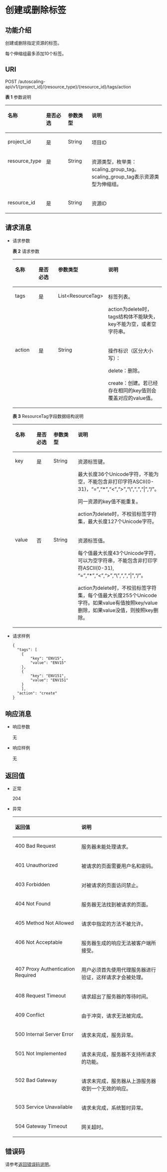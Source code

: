 # 创建或删除标签<a name="ZH-CN_TOPIC_0066763619"></a>

## 功能介绍<a name="section54294980114716"></a>

创建或删除指定资源的标签。

每个伸缩组最多添加10个标签。

## URI<a name="section53919650114716"></a>

POST /autoscaling-api/v1/\{project\_id\}/\{resource\_type\}/\{resource\_id\}/tags/action

**表 1**  参数说明

<a name="table30823845114716"></a>
<table><thead align="left"><tr id="row45946273114716"><th class="cellrowborder" valign="top" width="23.46765323467653%" id="mcps1.2.5.1.1"><p id="p30660627114716"><a name="p30660627114716"></a><a name="p30660627114716"></a>名称</p>
</th>
<th class="cellrowborder" valign="top" width="14.288571142885711%" id="mcps1.2.5.1.2"><p id="p482845114716"><a name="p482845114716"></a><a name="p482845114716"></a>是否必选</p>
</th>
<th class="cellrowborder" valign="top" width="15.308469153084694%" id="mcps1.2.5.1.3"><p id="p39110504114716"><a name="p39110504114716"></a><a name="p39110504114716"></a>参数类型</p>
</th>
<th class="cellrowborder" valign="top" width="46.93530646935306%" id="mcps1.2.5.1.4"><p id="p13834268114716"><a name="p13834268114716"></a><a name="p13834268114716"></a>说明</p>
</th>
</tr>
</thead>
<tbody><tr id="row46833887114716"><td class="cellrowborder" valign="top" width="23.46765323467653%" headers="mcps1.2.5.1.1 "><p id="p35448540114716"><a name="p35448540114716"></a><a name="p35448540114716"></a>project_id</p>
</td>
<td class="cellrowborder" valign="top" width="14.288571142885711%" headers="mcps1.2.5.1.2 "><p id="p52759481114716"><a name="p52759481114716"></a><a name="p52759481114716"></a>是</p>
</td>
<td class="cellrowborder" valign="top" width="15.308469153084694%" headers="mcps1.2.5.1.3 "><p id="p45659550114716"><a name="p45659550114716"></a><a name="p45659550114716"></a>String</p>
</td>
<td class="cellrowborder" valign="top" width="46.93530646935306%" headers="mcps1.2.5.1.4 "><p id="p36520930"><a name="p36520930"></a><a name="p36520930"></a>项目ID</p>
</td>
</tr>
<tr id="row66924761114716"><td class="cellrowborder" valign="top" width="23.46765323467653%" headers="mcps1.2.5.1.1 "><p id="p52196538114716"><a name="p52196538114716"></a><a name="p52196538114716"></a>resource_type</p>
</td>
<td class="cellrowborder" valign="top" width="14.288571142885711%" headers="mcps1.2.5.1.2 "><p id="p61217114716"><a name="p61217114716"></a><a name="p61217114716"></a>是</p>
</td>
<td class="cellrowborder" valign="top" width="15.308469153084694%" headers="mcps1.2.5.1.3 "><p id="p4958579114716"><a name="p4958579114716"></a><a name="p4958579114716"></a>String</p>
</td>
<td class="cellrowborder" valign="top" width="46.93530646935306%" headers="mcps1.2.5.1.4 "><p id="p66100634114716"><a name="p66100634114716"></a><a name="p66100634114716"></a>资源类型，枚举类：scaling_group_tag。scaling_group_tag表示资源类型为伸缩组。</p>
</td>
</tr>
<tr id="row58034801114716"><td class="cellrowborder" valign="top" width="23.46765323467653%" headers="mcps1.2.5.1.1 "><p id="p3198450114716"><a name="p3198450114716"></a><a name="p3198450114716"></a>resource_id</p>
</td>
<td class="cellrowborder" valign="top" width="14.288571142885711%" headers="mcps1.2.5.1.2 "><p id="p57747899114716"><a name="p57747899114716"></a><a name="p57747899114716"></a>是</p>
</td>
<td class="cellrowborder" valign="top" width="15.308469153084694%" headers="mcps1.2.5.1.3 "><p id="p47068277114716"><a name="p47068277114716"></a><a name="p47068277114716"></a>String</p>
</td>
<td class="cellrowborder" valign="top" width="46.93530646935306%" headers="mcps1.2.5.1.4 "><p id="p54434120114716"><a name="p54434120114716"></a><a name="p54434120114716"></a>资源ID</p>
</td>
</tr>
</tbody>
</table>

## 请求消息<a name="section47087579114716"></a>

-   请求参数

    **表 2**  请求参数

    <a name="table39505762114716"></a>
    <table><thead align="left"><tr id="row32657858114716"><th class="cellrowborder" valign="top" width="17%" id="mcps1.2.5.1.1"><p id="p28040847114716"><a name="p28040847114716"></a><a name="p28040847114716"></a>名称</p>
    </th>
    <th class="cellrowborder" valign="top" width="16%" id="mcps1.2.5.1.2"><p id="p56716153114716"><a name="p56716153114716"></a><a name="p56716153114716"></a>是否必选</p>
    </th>
    <th class="cellrowborder" valign="top" width="20%" id="mcps1.2.5.1.3"><p id="p30605671114716"><a name="p30605671114716"></a><a name="p30605671114716"></a>参数类型</p>
    </th>
    <th class="cellrowborder" valign="top" width="47%" id="mcps1.2.5.1.4"><p id="p63140290114716"><a name="p63140290114716"></a><a name="p63140290114716"></a>说明</p>
    </th>
    </tr>
    </thead>
    <tbody><tr id="row14089841114716"><td class="cellrowborder" valign="top" width="17%" headers="mcps1.2.5.1.1 "><p id="p4522712205810"><a name="p4522712205810"></a><a name="p4522712205810"></a>tags</p>
    </td>
    <td class="cellrowborder" valign="top" width="16%" headers="mcps1.2.5.1.2 "><p id="p45225124580"><a name="p45225124580"></a><a name="p45225124580"></a>是</p>
    </td>
    <td class="cellrowborder" valign="top" width="20%" headers="mcps1.2.5.1.3 "><p id="p052271295810"><a name="p052271295810"></a><a name="p052271295810"></a>List&lt;ResourceTag&gt;</p>
    </td>
    <td class="cellrowborder" valign="top" width="47%" headers="mcps1.2.5.1.4 "><p id="p1952218123585"><a name="p1952218123585"></a><a name="p1952218123585"></a>标签列表。</p>
    <p id="p552221225811"><a name="p552221225811"></a><a name="p552221225811"></a>action为delete时，tags结构体不能缺失，key不能为空，或者空字符串。</p>
    </td>
    </tr>
    <tr id="row42939634114716"><td class="cellrowborder" valign="top" width="17%" headers="mcps1.2.5.1.1 "><p id="p452218127585"><a name="p452218127585"></a><a name="p452218127585"></a>action</p>
    </td>
    <td class="cellrowborder" valign="top" width="16%" headers="mcps1.2.5.1.2 "><p id="p16522012145815"><a name="p16522012145815"></a><a name="p16522012145815"></a>是</p>
    </td>
    <td class="cellrowborder" valign="top" width="20%" headers="mcps1.2.5.1.3 "><p id="p152241235813"><a name="p152241235813"></a><a name="p152241235813"></a>String</p>
    </td>
    <td class="cellrowborder" valign="top" width="47%" headers="mcps1.2.5.1.4 "><p id="p1152219121582"><a name="p1152219121582"></a><a name="p1152219121582"></a>操作标识（区分大小写）：</p>
    <p id="p10522141215588"><a name="p10522141215588"></a><a name="p10522141215588"></a>delete：删除。</p>
    <p id="p452261220583"><a name="p452261220583"></a><a name="p452261220583"></a>create：创建。若已经存在相同的key值则会覆盖对应的value值。</p>
    </td>
    </tr>
    </tbody>
    </table>

    **表 3**  ResourceTag字段数据结构说明

    <a name="table64069331114716"></a>
    <table><thead align="left"><tr id="row5644334114716"><th class="cellrowborder" valign="top" width="17%" id="mcps1.2.5.1.1"><p id="p54537872114716"><a name="p54537872114716"></a><a name="p54537872114716"></a>名称</p>
    </th>
    <th class="cellrowborder" valign="top" width="16%" id="mcps1.2.5.1.2"><p id="p55491527114716"><a name="p55491527114716"></a><a name="p55491527114716"></a>是否必选</p>
    </th>
    <th class="cellrowborder" valign="top" width="20%" id="mcps1.2.5.1.3"><p id="p65628731114716"><a name="p65628731114716"></a><a name="p65628731114716"></a>参数类型</p>
    </th>
    <th class="cellrowborder" valign="top" width="47%" id="mcps1.2.5.1.4"><p id="p14326995114716"><a name="p14326995114716"></a><a name="p14326995114716"></a>说明</p>
    </th>
    </tr>
    </thead>
    <tbody><tr id="row19635960114716"><td class="cellrowborder" valign="top" width="17%" headers="mcps1.2.5.1.1 "><p id="p1224383015599"><a name="p1224383015599"></a><a name="p1224383015599"></a>key</p>
    </td>
    <td class="cellrowborder" valign="top" width="16%" headers="mcps1.2.5.1.2 "><p id="p62441630155916"><a name="p62441630155916"></a><a name="p62441630155916"></a>是</p>
    </td>
    <td class="cellrowborder" valign="top" width="20%" headers="mcps1.2.5.1.3 "><p id="p02441330195919"><a name="p02441330195919"></a><a name="p02441330195919"></a>String</p>
    </td>
    <td class="cellrowborder" valign="top" width="47%" headers="mcps1.2.5.1.4 "><p id="p4781631122336"><a name="p4781631122336"></a><a name="p4781631122336"></a>资源标签键。</p>
    <p id="p10244193010593"><a name="p10244193010593"></a><a name="p10244193010593"></a>最大长度36个Unicode字符，不能为空，不能包含非打印字符ASCII(0-31)，“=”,“*”,“&lt;”,“&gt;”,“\”,“,”,“|”,“/”。</p>
    <p id="p60520976223251"><a name="p60520976223251"></a><a name="p60520976223251"></a>同一资源的key值不能重复。</p>
    <p id="p15244143055918"><a name="p15244143055918"></a><a name="p15244143055918"></a>action为delete时，不校验标签字符集，最大长度127个Unicode字符。</p>
    </td>
    </tr>
    <tr id="row33928679114716"><td class="cellrowborder" valign="top" width="17%" headers="mcps1.2.5.1.1 "><p id="p4244143010594"><a name="p4244143010594"></a><a name="p4244143010594"></a>value</p>
    </td>
    <td class="cellrowborder" valign="top" width="16%" headers="mcps1.2.5.1.2 "><p id="p1624483018599"><a name="p1624483018599"></a><a name="p1624483018599"></a>否</p>
    </td>
    <td class="cellrowborder" valign="top" width="20%" headers="mcps1.2.5.1.3 "><p id="p4245530165910"><a name="p4245530165910"></a><a name="p4245530165910"></a>String</p>
    </td>
    <td class="cellrowborder" valign="top" width="47%" headers="mcps1.2.5.1.4 "><p id="p45707304223349"><a name="p45707304223349"></a><a name="p45707304223349"></a>资源标签值。</p>
    <p id="p14355613223350"><a name="p14355613223350"></a><a name="p14355613223350"></a>每个值最大长度43个Unicode字符，可以为空字符串，不能包含非打印字符ASCII(0-31), “=”,“*”,“&lt;”,“&gt;”,“\”,“,”,“|”,“/”。</p>
    <p id="p42982052223459"><a name="p42982052223459"></a><a name="p42982052223459"></a>action为delete时，不校验标签字符集，每个值最大长度255个Unicode字符。如果value有值按照key/value删除，如果value没值，则按照key删除。</p>
    </td>
    </tr>
    </tbody>
    </table>


-   请求样例

    ```
    { 
      "tags": [
        { 
            "key": "ENV15", 
            "value": "ENV15" 
        }, 
        { 
            "key": "ENV151", 
            "value": "ENV151" 
        }
        ], 
      "action": "create" 
    }
    ```


## 响应消息<a name="section11862673114716"></a>

-   响应参数

    无

-   响应样例

    无


## 返回值<a name="section57954106114716"></a>

-   正常

    204

-   异常

    <a name="table44760069114716"></a>
    <table><thead align="left"><tr id="row21851625114716"><th class="cellrowborder" valign="top" width="44.440000000000005%" id="mcps1.1.3.1.1"><p id="p25151238114716"><a name="p25151238114716"></a><a name="p25151238114716"></a>返回值</p>
    </th>
    <th class="cellrowborder" valign="top" width="55.559999999999995%" id="mcps1.1.3.1.2"><p id="p23984387114716"><a name="p23984387114716"></a><a name="p23984387114716"></a>说明</p>
    </th>
    </tr>
    </thead>
    <tbody><tr id="row63687176114716"><td class="cellrowborder" valign="top" width="44.440000000000005%" headers="mcps1.1.3.1.1 "><p id="p58387646114716"><a name="p58387646114716"></a><a name="p58387646114716"></a>400 Bad Request</p>
    </td>
    <td class="cellrowborder" valign="top" width="55.559999999999995%" headers="mcps1.1.3.1.2 "><p id="p31778892114716"><a name="p31778892114716"></a><a name="p31778892114716"></a>服务器未能处理请求。</p>
    </td>
    </tr>
    <tr id="row17574580114716"><td class="cellrowborder" valign="top" width="44.440000000000005%" headers="mcps1.1.3.1.1 "><p id="p14254907114716"><a name="p14254907114716"></a><a name="p14254907114716"></a>401 Unauthorized</p>
    </td>
    <td class="cellrowborder" valign="top" width="55.559999999999995%" headers="mcps1.1.3.1.2 "><p id="p13796781114716"><a name="p13796781114716"></a><a name="p13796781114716"></a>被请求的页面需要用户名和密码。</p>
    </td>
    </tr>
    <tr id="row57062171114716"><td class="cellrowborder" valign="top" width="44.440000000000005%" headers="mcps1.1.3.1.1 "><p id="p58633115114716"><a name="p58633115114716"></a><a name="p58633115114716"></a>403 Forbidden</p>
    </td>
    <td class="cellrowborder" valign="top" width="55.559999999999995%" headers="mcps1.1.3.1.2 "><p id="p51661884114716"><a name="p51661884114716"></a><a name="p51661884114716"></a>对被请求的页面访问禁止。</p>
    </td>
    </tr>
    <tr id="row62303776114716"><td class="cellrowborder" valign="top" width="44.440000000000005%" headers="mcps1.1.3.1.1 "><p id="p13441109114716"><a name="p13441109114716"></a><a name="p13441109114716"></a>404 Not Found</p>
    </td>
    <td class="cellrowborder" valign="top" width="55.559999999999995%" headers="mcps1.1.3.1.2 "><p id="p14988030114716"><a name="p14988030114716"></a><a name="p14988030114716"></a>服务器无法找到被请求的页面。</p>
    </td>
    </tr>
    <tr id="row674546114716"><td class="cellrowborder" valign="top" width="44.440000000000005%" headers="mcps1.1.3.1.1 "><p id="p54638245114716"><a name="p54638245114716"></a><a name="p54638245114716"></a>405 Method Not Allowed</p>
    </td>
    <td class="cellrowborder" valign="top" width="55.559999999999995%" headers="mcps1.1.3.1.2 "><p id="p63621696114716"><a name="p63621696114716"></a><a name="p63621696114716"></a>请求中指定的方法不被允许。</p>
    </td>
    </tr>
    <tr id="row35724356114716"><td class="cellrowborder" valign="top" width="44.440000000000005%" headers="mcps1.1.3.1.1 "><p id="p7991760114716"><a name="p7991760114716"></a><a name="p7991760114716"></a>406 Not Acceptable</p>
    </td>
    <td class="cellrowborder" valign="top" width="55.559999999999995%" headers="mcps1.1.3.1.2 "><p id="p43352791114716"><a name="p43352791114716"></a><a name="p43352791114716"></a>服务器生成的响应无法被客户端所接受。</p>
    </td>
    </tr>
    <tr id="row54630805114716"><td class="cellrowborder" valign="top" width="44.440000000000005%" headers="mcps1.1.3.1.1 "><p id="p63019107114716"><a name="p63019107114716"></a><a name="p63019107114716"></a>407 Proxy Authentication Required</p>
    </td>
    <td class="cellrowborder" valign="top" width="55.559999999999995%" headers="mcps1.1.3.1.2 "><p id="p4274017114716"><a name="p4274017114716"></a><a name="p4274017114716"></a>用户必须首先使用代理服务器进行验证，这样请求才会被处理。</p>
    </td>
    </tr>
    <tr id="row38466153114716"><td class="cellrowborder" valign="top" width="44.440000000000005%" headers="mcps1.1.3.1.1 "><p id="p28750707114716"><a name="p28750707114716"></a><a name="p28750707114716"></a>408 Request Timeout</p>
    </td>
    <td class="cellrowborder" valign="top" width="55.559999999999995%" headers="mcps1.1.3.1.2 "><p id="p47105921114716"><a name="p47105921114716"></a><a name="p47105921114716"></a>请求超出了服务器的等待时间。</p>
    </td>
    </tr>
    <tr id="row21300109114716"><td class="cellrowborder" valign="top" width="44.440000000000005%" headers="mcps1.1.3.1.1 "><p id="p47587293114716"><a name="p47587293114716"></a><a name="p47587293114716"></a>409 Conflict</p>
    </td>
    <td class="cellrowborder" valign="top" width="55.559999999999995%" headers="mcps1.1.3.1.2 "><p id="p29365542114716"><a name="p29365542114716"></a><a name="p29365542114716"></a>由于冲突，请求无法被完成。</p>
    </td>
    </tr>
    <tr id="row62963287114716"><td class="cellrowborder" valign="top" width="44.440000000000005%" headers="mcps1.1.3.1.1 "><p id="p66861447114716"><a name="p66861447114716"></a><a name="p66861447114716"></a>500 Internal Server Error</p>
    </td>
    <td class="cellrowborder" valign="top" width="55.559999999999995%" headers="mcps1.1.3.1.2 "><p id="p47068099114716"><a name="p47068099114716"></a><a name="p47068099114716"></a>请求未完成，服务异常。</p>
    </td>
    </tr>
    <tr id="row20959714114716"><td class="cellrowborder" valign="top" width="44.440000000000005%" headers="mcps1.1.3.1.1 "><p id="p20015260114716"><a name="p20015260114716"></a><a name="p20015260114716"></a>501 Not Implemented</p>
    </td>
    <td class="cellrowborder" valign="top" width="55.559999999999995%" headers="mcps1.1.3.1.2 "><p id="p10623383114716"><a name="p10623383114716"></a><a name="p10623383114716"></a>请求未完成，服务器不支持所请求的功能。</p>
    </td>
    </tr>
    <tr id="row28501588114716"><td class="cellrowborder" valign="top" width="44.440000000000005%" headers="mcps1.1.3.1.1 "><p id="p26927315114716"><a name="p26927315114716"></a><a name="p26927315114716"></a>502 Bad Gateway</p>
    </td>
    <td class="cellrowborder" valign="top" width="55.559999999999995%" headers="mcps1.1.3.1.2 "><p id="p33628902114716"><a name="p33628902114716"></a><a name="p33628902114716"></a>请求未完成，服务器从上游服务器收到一个无效的响应。</p>
    </td>
    </tr>
    <tr id="row34224667114716"><td class="cellrowborder" valign="top" width="44.440000000000005%" headers="mcps1.1.3.1.1 "><p id="p20734632114716"><a name="p20734632114716"></a><a name="p20734632114716"></a>503 Service Unavailable</p>
    </td>
    <td class="cellrowborder" valign="top" width="55.559999999999995%" headers="mcps1.1.3.1.2 "><p id="p1783613114716"><a name="p1783613114716"></a><a name="p1783613114716"></a>请求未完成，系统暂时异常。</p>
    </td>
    </tr>
    <tr id="row16052523114716"><td class="cellrowborder" valign="top" width="44.440000000000005%" headers="mcps1.1.3.1.1 "><p id="p25185952114716"><a name="p25185952114716"></a><a name="p25185952114716"></a>504 Gateway Timeout</p>
    </td>
    <td class="cellrowborder" valign="top" width="55.559999999999995%" headers="mcps1.1.3.1.2 "><p id="p26796209114716"><a name="p26796209114716"></a><a name="p26796209114716"></a>网关超时。</p>
    </td>
    </tr>
    </tbody>
    </table>


## 错误码<a name="section17669131616110"></a>

请参考[返回错误码说明](返回错误码说明.md)。

